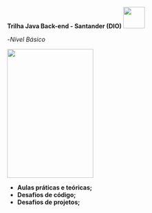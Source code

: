 **Trilha Java Back-end - Santander (DIO)**  <img src="https://github.com/estelaalmeida/Santander-2024-Backend-com-Java/assets/76489384/68bd2484-b4af-46be-9429-84670d6e7ec4" width="50" height="50" />

 -*_Nível Básico_* 

<img src="https://github.com/estelaalmeida/Santander-2024-Backend-com-Java/assets/76489384/f9595a40-d7b1-4fd6-930c-db25919173f4" width="200" height="300" />



- **Aulas práticas e teóricas;** 
- **Desafios de código;**                   
- **Desafios de projetos;**





